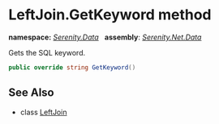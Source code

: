 # LeftJoin.GetKeyword method
**namespace:** *[Serenity.Data](../../README.md#serenity.data-namespace)*   **assembly**: *[Serenity.Net.Data](../../README.md)*

Gets the SQL keyword.

```csharp
public override string GetKeyword()
```

## See Also

* class [LeftJoin](../LeftJoin.md)